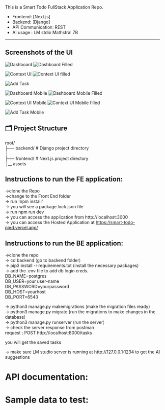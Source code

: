 This is a Smart Todo FullStack Application Repo.
- Frontend: [Next.js]
- Backend: [Django]
- API Communication: REST 
- AI usage : LM stdio Mathstral 7B 

---


## Screenshots of the UI 

![Dashboard ](./assets/dashboard-empty.png)
![Dashboard Filled ](./assets/dashboard-filled.png)

![Context UI ](./assets/context-empty.png)
![Context UI filled ](./assets/context-filled.png)

![Add Task ](./assets/addTask.png)



![Dashboard Mobile ](./assets/mobile-dashboard-empty.png)
![Dashboard Mobile Filled ](./assets/dashboard-mobile-filled.png)

![Context UI Mobile ](./assets/mobile-context-empty.png)
![Context UI Mobile filled ](./assets/context-mobile-filled.png)

![Add Task  Mobile](./assets/add-task-mobile.png)





## 🗂️ Project Structure

root/                                   </br>
├── backend/ # Django project directory </br>
│                                       </br>
├── frontend/ # Next.js project directory </br>
│__ assets                                </br>




## Instructions to run the FE application:

->clone the Repo </br>
->change to the Front End folder </br>
-> run 'npm install' </br>
-> you will see a package.lock.json file </br>
-> run npm run dev </br>
-> you can access the application from http://localhost:3000 </br>
-> you can access the Hosted Application at https://smart-todo-pied.vercel.app/ </br>

## Instructions to run the BE application:

->clone the repo </br>
-> cd backend (go to backend folder) </br>
->  pip3 install -r requirements.txt (install the necessary packages) </br>
-> add the .env file to add db login creds. </br>
    DB_NAME=postgres </br>
    DB_USER=your user-name </br>
    DB_PASSWORD=yourpassword </br>
    DB_HOST=yourhost </br>
    DB_PORT=6543 </br>

-> python3 manage.py makemigrations (make the migration files ready) </br>
-> python3 manage.py migrate (run the migrations to make changes in the database) </br>
-> python3 manage.py runserver      (run the server) </br>
-> check the server response from postman  <br/>
request : POST http://localhost:8000/tasks </br>

you will get the saved tasks <br/>

-> make sure LM studio server is running at http://127.0.0.1:1234 to get the AI suggestions



# API documentation:




# Sample data to test:
